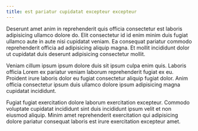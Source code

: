 ```yaml
---
title: est pariatur cupidatat excepteur excepteur
---
```


Deserunt amet anim in reprehenderit quis officia consectetur est laboris adipisicing ullamco dolore do. Elit consectetur id id enim minim duis fugiat ullamco aute in aute nisi cupidatat veniam. Ea consequat pariatur commodo reprehenderit officia ad adipisicing aliquip magna. Et mollit incididunt dolor ut cupidatat duis deserunt adipisicing consectetur mollit.

Veniam cillum ipsum ipsum dolore duis sit ipsum culpa enim quis. Laboris officia Lorem ex pariatur veniam laborum reprehenderit fugiat ex eu. Proident irure laboris dolor eu fugiat consectetur aliquip fugiat dolor. Anim officia consectetur ipsum duis ullamco dolore ipsum adipisicing magna cupidatat incididunt.

Fugiat fugiat exercitation dolore laborum exercitation excepteur. Commodo voluptate cupidatat incididunt sint duis incididunt ipsum velit et non eiusmod aliquip. Minim amet reprehenderit exercitation qui adipisicing dolore pariatur consequat laboris est irure exercitation excepteur amet.